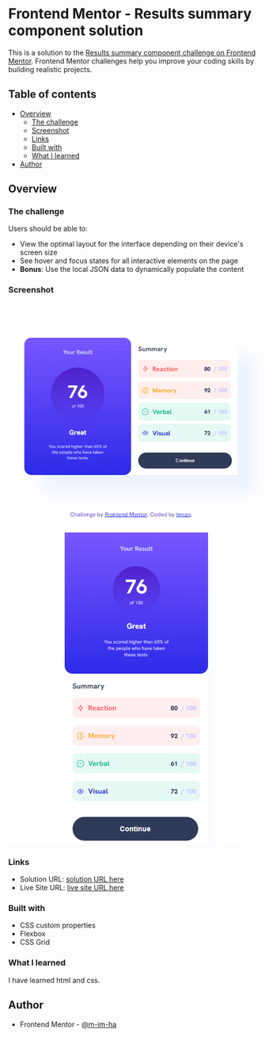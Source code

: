# Frontend Mentor - Results summary component solution

This is a solution to the [Results summary component challenge on Frontend Mentor](https://www.frontendmentor.io/challenges/results-summary-component-CE_K6s0maV). Frontend Mentor challenges help you improve your coding skills by building realistic projects. 

## Table of contents

- [Overview](#overview)
  - [The challenge](#the-challenge)
  - [Screenshot](#screenshot)
  - [Links](#links)
  - [Built with](#built-with)
  - [What I learned](#what-i-learned)
- [Author](#author)

## Overview

### The challenge

Users should be able to:

- View the optimal layout for the interface depending on their device's screen size
- See hover and focus states for all interactive elements on the page
- **Bonus**: Use the local JSON data to dynamically populate the content

### Screenshot

![screenshot for desktop version](./assets/images/ss1.png)
![screenshot for mobile version](./assets/images/ss2.png)

### Links

- Solution URL: [solution URL here](https://github.com/m-im-ha)
- Live Site URL: [live site URL here](https://result-summary-component-nu-three.vercel.app/)

### Built with

- CSS custom properties
- Flexbox
- CSS Grid

### What I learned

I have learned html and css. 

## Author

- Frontend Mentor - [@m-im-ha](https://www.frontendmentor.io/profile/m-im-ha)

